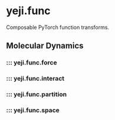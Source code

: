 # yeji.func

Composable PyTorch function transforms.

## Molecular Dynamics

### ::: yeji.func.force

### ::: yeji.func.interact

### ::: yeji.func.partition

### ::: yeji.func.space
